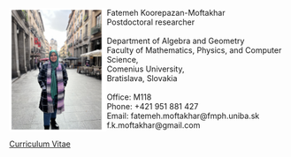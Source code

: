 	
<p>
<img SRC= "me.jpeg" ALIGN="left" style="max-width:300px;width:35%" /> 
     Fatemeh Koorepazan-Moftakhar <br/>
Postdoctoral researcher <br/>
<br/>
Department of Algebra and Geometry <br/>
Faculty of Mathematics, Physics, and Computer Science, <br/>
Comenius University, <br/>
Bratislava, Slovakia <br/>
<br/>
Office: M118 <br/>
Phone: +421 951 881 427 <br/>
Email: fatemeh.moftakhar@fmph.uniba.sk <br/>
       f.k.moftakhar@gmail.com <br/>
	<br/>
<a href="/Fatemeh_Moftakhar_s_CV.pdf">Curriculum Vitae</a>
	<br/>
</p>
